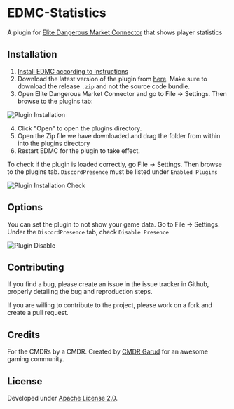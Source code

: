 # EDMC-Statistics

A plugin for [Elite Dangerous Market Connector](https://github.com/Marginal/EDMarketConnector) that shows player statistics

## Installation

1. [Install EDMC according to instructions](https://github.com/Marginal/EDMarketConnector)
2. Download the latest version of the plugin from [here](https://github.com/SayakMukhopadhyay/EDMC-Discord-Presence/releases). Make sure to download the release `.zip` and not the source code bundle.
3. Open Elite Dangerous Market Connector and go to File -> Settings. Then browse to the plugins tab:

![Plugin Installation](EDMC_Discord_Presence_2.png?raw=true)

4. Click "Open" to open the plugins directory.
5. Open the Zip file we have downloaded and drag the folder from within into the plugins directory
6. Restart EDMC for the plugin to take effect.

To check if the plugin is loaded correctly, go File -> Settings. Then browse to the plugins tab. `DiscordPresence` must be listed under `Enabled Plugins`

![Plugin Installation Check](EDMC_Discord_Presence_3.png?raw=true)

## Options

You can set the plugin to not show your game data. Go to File -> Settings. Under the `DiscordPresence` tab, check `Disable Presence`

![Plugin Disable](EDMC_Discord_Presence_4.png?raw=true)

## Contributing

If you find a bug, please create an issue in the issue tracker in Github, properly detailing the bug and reproduction steps.

If you are willing to contribute to the project, please work on a fork and create a pull request.

## Credits

For the CMDRs by a CMDR. Created by [CMDR Garud](https://forums.frontier.co.uk/member.php/136073-Garud) for an awesome gaming community.

## License

Developed under [Apache License 2.0](https://choosealicense.com/licenses/apache-2.0/).

